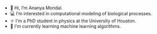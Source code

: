 - 👋 Hi, I’m Ananya Mondal.
- 💻 I’m interested in computational modeling of biological processes.
- ⚛️ I'm a PhD student in physics at the University of Houston.
- 🌱 I'm currently learning machine learning algorithms.

<!---
AnanyaPolymer/AnanyaPolymer is a ✨ special ✨ repository because its `README.md` (this file) appears on your GitHub profile.
You can click the Preview link to take a look at your changes.
--->
